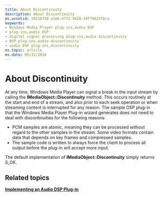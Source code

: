 ```yaml
---
title: About Discontinuity
description: About Discontinuity
ms.assetid: 29210758-a1e6-47f2-9428-38f79623fbca
keywords:
- Windows Media Player plug-ins,audio DSP
- plug-ins,audio DSP
- digital signal processing plug-ins,audio discontinuity
- DSP plug-ins,audio discontinuity
- audio DSP plug-ins,discontinuity
ms.topic: article
ms.date: 05/31/2018
---
```


# About Discontinuity

At any time, Windows Media Player can signal a break in the input stream by calling the **IMediaObject::Discontinuity** method. This occurs routinely at the start and end of a stream, and also prior to each seek operation or when streaming content is interrupted for any reason. The sample DSP plug-in that the Windows Media Player Plug-in wizard generates does not need to deal with discontinuities for the following reasons:

-   PCM samples are atomic, meaning they can be processed without regard to the other samples in the stream. Some video formats contain data that depends on key frames and compressed samples.
-   The sample code is written to always force the client to process all output before the plug-in will accept more input.

The default implementation of **IMediaObject::Discontinuity** simply returns S\_OK.

## Related topics

<dl> <dt>

[**Implementing an Audio DSP Plug-in**](implementing-an-audio-dsp-plug-in.md)
</dt> </dl>

 

 




